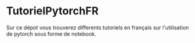 # TutorielPytorchFR


Sur ce dépot vous trouverez differents tutoriels en français sur l'utilisation de pytorch sous forme de notebook.
